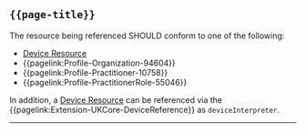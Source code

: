 ## <code>{{page-title}}</code>

The resource being referenced SHOULD conform to one of the following:

- <a href="https://hl7.org/fhir/R4/CareTeam.html">Device Resource</a>
- {{pagelink:Profile-Organization-94604}}
- {{pagelink:Profile-Practitioner-10758}}
- {{pagelink:Profile-PractitionerRole-55046}}

In addition, a <a href="https://hl7.org/fhir/R4/Device.html">Device Resource</a> can be referenced via the {{pagelink:Extension-UKCore-DeviceReference}} as `deviceInterpreter`.

---